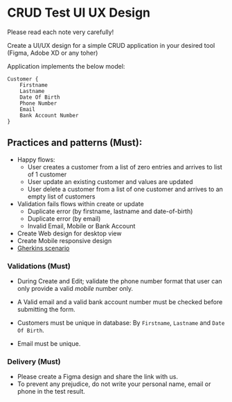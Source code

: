 # CRUD Test UI UX Design

Please read each note very carefully!

Create a UI/UX design for a simple CRUD application in your desired tool (Figma, Adobe XD or any toher) 

Application implements the below model:
```
Customer {
	Firstname
	Lastname
	Date Of Birth
	Phone Number
	Email
	Bank Account Number
}
```
## Practices and patterns (Must):

- Happy flows:
	* User creates a customer from a list of zero entries and arrives to list of 1 customer
	* User update an existing customer and values are updated
	* User delete a customer from a list of one customer and arrives to an empty list of customers
- Validation fails flows within create or update
	* Duplicate error (by firstname, lastname and date-of-birth)
	* Duplicate error (by email)
	* Invalid Email, Mobile or Bank Account
- Create Web design for desktop view
- Create Mobile responsive design 
- [Gherkins scenario](https://www.cucumber.io/)

### Validations (Must)

- During Create and Edit; validate the phone number format that user can only provide a valid *mobile* number only.

- A Valid email and a valid bank account number must be checked before submitting the form.

- Customers must be unique in database: By `Firstname`, `Lastname` and `Date Of Birth`.

- Email must be unique.

### Delivery (Must)
- Please create a Figma design and share the link with us.
- To prevent any prejudice, do not write your personal name, email or phone in the test result.
